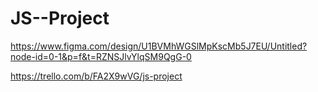 # JS--Project

https://www.figma.com/design/U1BVMhWGSlMpKscMb5J7EU/Untitled?node-id=0-1&p=f&t=RZNSJlvYlqSM9QgG-0

https://trello.com/b/FA2X9wVG/js-project

